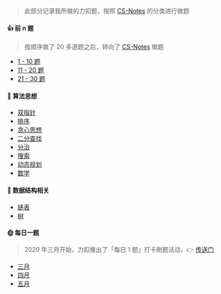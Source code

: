 > 此部分记录我所做的力扣题，按照 [CS-Notes](https://cyc2018.github.io/CS-Notes/#/notes/Leetcode%20%E9%A2%98%E8%A7%A3%20-%20%E7%9B%AE%E5%BD%951) 的分类进行做题


#### 👍 前 n 题

> 按顺序做了 20 多道题之后，转向了 [CS-Notes](https://cyc2018.github.io/CS-Notes/#/notes/Leetcode%20%E9%A2%98%E8%A7%A3%20-%20%E7%9B%AE%E5%BD%951) 做题

- [1 - 10 题](leetcode/1-10.md)
- [11 - 20 题](leetcode/11-20.md)
- [21 - 30 题](leetcode/21-30.md)

#### 🔐 算法思想

- [双指针](leetcode/双指针.md)
- [排序](leetcode/排序.md)
- [贪心思想](leetcode/贪心思想.md)
- [二分查找](leetcode/二分查找.md)
- [分治](leetcode/分治.md)
- [搜索](leetcode/搜索.md)
- [动态规划](leetcode/动态规划.md)
- [数学](leetcode/数学.md)

#### 🔢 数据结构相关

- [链表](leetcode/链表.md)
- [树](leetcode/树.md)

#### 🌞 每日一题

> 2020 年三月开始，力扣推出了「每日 1 题」打卡刷题活动，👉 [传送门](https://datayi.cn/w/noqw6arR)

- [三月](leetcode/march-2020.md)
- [四月](leetcode/april-2020.md)
- [五月](leetcode/may-2020.md)